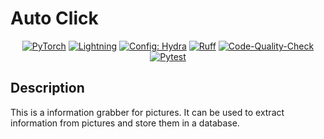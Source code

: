 # Auto Click

<div align="center">
<a href="https://pytorch.org/get-started/locally/"><img alt="PyTorch" src="https://img.shields.io/badge/PyTorch-ee4c2c?logo=pytorch&logoColor=white"></a>
<a href="https://pytorchlightning.ai/"><img alt="Lightning" src="https://img.shields.io/badge/-Lightning-792ee5?logo=pytorchlightning&logoColor=white"></a>
<a href="https://hydra.cc/"><img alt="Config: Hydra" src="https://img.shields.io/badge/Config-Hydra-89b8cd"></a>
<a href="https://github.com/astral-sh/ruff"><img src="https://img.shields.io/endpoint?url=https://raw.githubusercontent.com/astral-sh/ruff/main/assets/badge/v2.json" alt="Ruff" style="max-width:100%;"></a>
<a href="https://github.com/Mai0313/repo-template/actions/workflows/code-quality-check.yaml"><img src="https://github.com/Mai0313/auto_click/actions/workflows/code-quality-check.yml/badge.svg" alt="Code-Quality-Check" style="max-width:100%;"></a>
<a href="https://github.com/Mai0313/repo-template/actions/workflows/code-quality-check.yaml"><img src="https://github.com/Mai0313/auto_click/actions/workflows/test.yml/badge.svg" alt="Pytest" style="max-width:100%;"></a>
</div>

## Description

This is a information grabber for pictures. It can be used to extract information from pictures and store them in a database.
